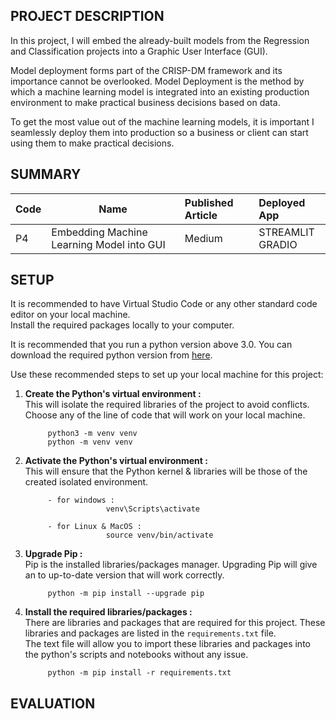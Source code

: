 ## PROJECT DESCRIPTION
In this project, I will embed the already-built models from the Regression and Classification projects into a Graphic User Interface (GUI).

Model deployment forms part of the CRISP-DM framework and its importance cannot be overlooked. Model Deployment is the method by which a machine learning model is integrated into an existing production environment to make practical business decisions based on data.

To get the most value out of the machine learning models, it is important I seamlessly deploy them into production so a business or client can start using them to make practical decisions.

## SUMMARY
| Code      | Name        | Published Article |  Deployed App |
|-----------|-------------|:-------------|:------|
|P4         | Embedding Machine Learning Model into GUI | Medium| STREAMLIT<br />GRADIO|





## SETUP
It is recommended to have Virtual Studio Code or any other standard code editor on your local machine.<br />Install the required packages locally to your computer.

It is recommended that you run a python version above 3.0. 
You can download the required python version from [here](https://www.python.org/downloads/).

Use these recommended steps to set up your local machine for this project:

1. **Create the Python's virtual environment :** <br />This will isolate the required libraries of the project to avoid conflicts.<br />Choose any of the line of code that will work on your local machine.

            python3 -m venv venv
            python -m venv venv


2. **Activate the Python's virtual environment :**<br />This will ensure that the Python kernel & libraries will be those of the created isolated environment.

            - for windows : 
                         venv\Scripts\activate

            - for Linux & MacOS :
                         source venv/bin/activate


3. **Upgrade Pip :**<br />Pip is the installed libraries/packages manager. Upgrading Pip will give an to up-to-date version that will work correctly.

            python -m pip install --upgrade pip


4. **Install the required libraries/packages :**<br />There are libraries and packages that are required for this project. These libraries and packages are listed in the `requirements.txt` file.<br />The text file will allow you to import these libraries and packages into the python's scripts and notebooks without any issue.

            python -m pip install -r requirements.txt 



## EVALUATION
